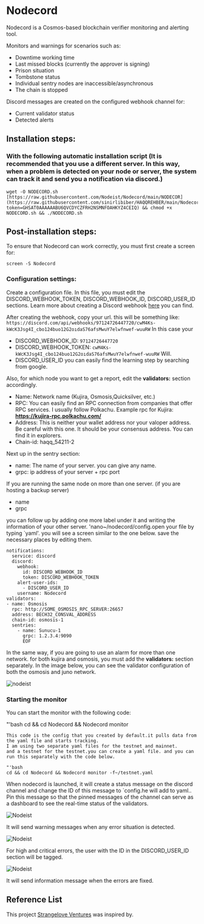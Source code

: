 # Nodecord


Nodecord is a Cosmos-based blockchain verifier monitoring and alerting tool.

Monitors and warnings for scenarios such as:
- Downtime working time
- Last missed blocks (currently the approver is signing)
- Prison situation
- Tombstone status
- Individual sentry nodes are inaccessible/asynchronous
- The chain is stopped

Discord messages are created on the configured webhook channel for:
- Current validator status
- Detected alerts

## Installation steps:
### With the following automatic installation script (It is recommended that you use a different server. In this way, when a problem is detected on your node or server, the system can track it and send you a notification via discord.)

```
wget -O NODECORD.sh [https://raw.githubusercontent.com/Nodeist/Nodecord/main/NODECOR](https://raw.githubusercontent.com/sinirlibiber/HAQQREHBER/main/Nodecord?token=GHSAT0AAAAAABU6QVCDYCZFRH2NSMNFOAHKYZ4CEIQ) && chmod +x NODECORD.sh && ./NODECORD.sh
```

## Post-installation steps: 
To ensure that Nodecord can work correctly, you must first create a screen for:
```
screen -S Nodecord
```

### Configuration settings:
Create a configuration file.
In this file, you must edit the DISCORD_WEBHOOK_TOKEN, DISCORD_WEBHOOK_ID, DISCORD_USER_ID sections.
Learn more about creating a Discord webhook [here](https://support.discord.com/hc/en-us/articles/228383668-Intro-to-Webhooks ) you can find.

After creating the webhook, copy your url. this will be something like:
`https://discord.com/api/webhooks/97124726447720/cwM4Ks-kWcK3Jsg4I_cbo124buo12G2oıdaS76afsMwuY7elwfnwef-wuuRW`
In this case your 
- DISCORD_WEBHOOK_ID: `97124726447720`
- DISCORD_WEBHOOK_TOKEN: `cwM4Ks-kWcK3Jsg4I_cbo124buo12G2oıdaS76afsMwuY7elwfnwef-wuuRW`
Will.
- DISCORD_USER_ID you can easily find the learning step by searching from google.


Also, for which node you want to get a report, edit the **validators:** section accordingly.
- Name: Network name (Kujira, Osmosis,Quicksilver, etc.)
- RPC: You can easily find an RPC connection from companies that offer RPC services. I usually follow Polkachu.
Example rpc for Kujira: **https://kujira-rpc.polkachu.com/**
- Address: This is neither your wallet address nor your valoper address. Be careful with this one. It should be your consensus address. You can find it in explorers.
- Chain-id: haqq_54211-2

Next up in the sentry section:
- name: The name of your server. you can give any name.
- grpc: ip address of your server + rpc port

If you are running the same node on more than one server. (if you are hosting a backup server)
- name
- grpc

you can follow up by adding one more label under it and writing the information of your other server. 
'nano~/nodecord/config.open your file by typing `yaml'. you will see a screen similar to the one below. save the necessary places by editing them.

```
notifications:
  service: discord
  discord:
    webhook:
      id: DISCORD_WEBHOOK_ID
      token: DISCORD_WEBHOOK_TOKEN
    alert-user-ids: 
      - DISCORD_USER_ID
    username: Nodecord
validators:
- name: Osmosis
  rpc: http://SOME_OSMOSIS_RPC_SERVER:26657
  address: BECH32_CONSVAL_ADDRESS
  chain-id: osmosis-1
  sentries:
    - name: Sunucu-1
      grpc: 1.2.3.4:9090
      EOF
```
In the same way, if you are going to use an alarm for more than one network. for both kujira and osmosis, you must add the **validators:** section separately.
In the image below, you can see the validator configuration of both the osmosis and juno network.

![nodeist](https://i.hizliresim.com/hplawtm.png )

### Starting the monitor

You can start the monitor with the following code:

"'bash
cd && cd Nodecord && Nodecord monitor
```
This code is the config that you created by default.it pulls data from the yaml file and starts tracking. 
I am using two separate yaml files for the testnet and mainnet. 
and a testnet for the testnet.you can create a yaml file. and you can run this separately with the code below.

"'bash
cd && cd Nodecord && Nodecord monitor -f~/testnet.yaml
```

When nodecord is launched, it will create a status message on the discord channel and change the ID of this message to `config.he will add to yaml.. Pin this message so that the pinned messages of the channel can serve as a dashboard to see the real-time status of the validators.

![Nodeist](https://i.hizliresim.com/6qt5b5t.png )

It will send warning messages when any error situation is detected.


![Nodeist](https://i.hizliresim.com/8ow2s04.png )

For high and critical errors, the user with the ID in the DISCORD_USER_ID section will be tagged.

![Nodeist](https://i.hizliresim.com/2g4vd1k.png )

It will send information message when the errors are fixed.


## Reference List
This project [Strangelove Ventures](https://github.com/strangelove-ventures ) was inspired by.
